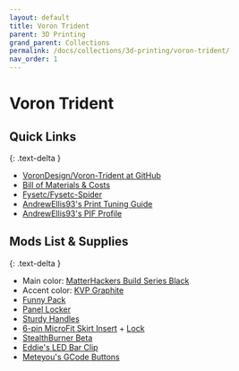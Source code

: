 ```yaml
---
layout: default
title: Voron Trident
parent: 3D Printing
grand_parent: Collections
permalink: /docs/collections/3d-printing/voron-trident/
nav_order: 1
---
```


# Voron Trident

## Quick Links
{: .text-delta }
*   [VoronDesign/Voron-Trident at GitHub](https://github.com/VoronDesign/Voron-Trident)
*   [Bill of Materials & Costs](https://docs.google.com/spreadsheets/d/19nlv9ndFdrLKIFwBDWHhvT5E2p-6kONis_83c0GkSzI/edit?usp=sharing)
*   [Fysetc/Fysetc-Spider](https://github.com/FYSETC/FYSETC-SPIDER)
*   [AndrewEllis93's Print Tuning Guide](https://github.com/AndrewEllis93/Print-Tuning-Guide)
*   [AndrewEllis93's PIF Profile](https://github.com/AndrewEllis93/Ellis-PIF-Profile)

## Mods List & Supplies
{: .text-delta }
*   Main color: [MatterHackers Build Series Black](https://www.matterhackers.com/store/l/175mm-abs-filament-black-1-kg/sk/MWVCRU99)
*   Accent color: [KVP Graphite](https://www.villageplastics.com/product/abs/)
*   [Funny Pack](https://github.com/thiagolocatelli/Voron/tree/master/Mods/funny_pack)
*   [Panel Locker](https://github.com/v6cl/My-Voron2.4-Customs/tree/main/Panel_Locker)
*   [Sturdy Handles](https://github.com/VoronDesign/VoronUsers/tree/master/printer_mods/jeoje/Sturdy_Handles)
*   [6-pin MicroFit Skirt Insert](https://github.com/VoronDesign/VoronUsers/tree/master/printer_mods/StvPtrsn/Parts_Jigs_and_Mods/Parts) + [Lock](https://github.com/VoronDesign/VoronUsers/tree/master/printer_mods/Jon/adxl345_skirt_keystone/STL)
*   [StealthBurner Beta](https://github.com/VoronDesign/Voron-Afterburner/tree/sb-beta/STLs/Stealthburner)
*   [Eddie's LED Bar Clip](https://github.com/VoronDesign/VoronUsers/tree/master/printer_mods/eddie/LED_Bar_Clip)
*   [Meteyou's GCode Buttons](https://github.com/VoronDesign/VoronUsers/tree/master/legacy_printers/printer_mods/meteyou/gcode_buttons)
